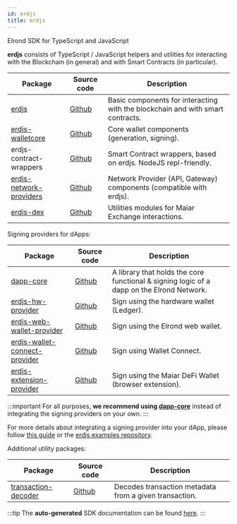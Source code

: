 ```yaml
---
id: erdjs
title: erdjs
---
```


Elrond SDK for TypeScript and JavaScript

**erdjs** consists of TypeScript / JavaScript helpers and utilities for interacting with the Blockchain (in general) and with Smart Contracts (in particular).

| Package                                                                                         | Source code                                                                   | Description                                                                    |
|-------------------------------------------------------------------------------------------------|-------------------------------------------------------------------------------|--------------------------------------------------------------------------------|
| [erdjs](https://www.npmjs.com/package/@elrondnetwork/erdjs)                                     | [Github](https://github.com/ElrondNetwork/elrond-sdk-erdjs)                   | Basic components for interacting with the blockchain and with smart contracts. |
| [erdjs-walletcore](https://www.npmjs.com/package/@elrondnetwork/erdjs-walletcore)               | [Github](https://github.com/ElrondNetwork/elrond-sdk-erdjs-walletcore)        | Core wallet components (generation, signing).                                  |
| erdjs-contract-wrappers                                                                         | [Github](https://github.com/ElrondNetwork/elrond-sdk-erdjs-contract-wrappers) | Smart Contract wrappers, based on erdjs. NodeJS repl-friendly.                 |
| [erdjs-network-providers](https://www.npmjs.com/package/@elrondnetwork/erdjs-network-providers) | [Github](https://github.com/ElrondNetwork/elrond-sdk-erdjs-network-providers) | Network Provider (API, Gateway) components (compatible with erdjs).            |
| [erdjs-dex](https://www.npmjs.com/package/@elrondnetwork/erdjs-dex)                             | [Github](https://github.com/ElrondNetwork/elrond-sdk-erdjs-dex)               | Utilities modules for Maiar Exchange interactions.                             |

Signing providers for dApps:

| Package                                                                                                     | Source code                                                                         | Description                                                                               |
|-------------------------------------------------------------------------------------------------------------|-------------------------------------------------------------------------------------|-------------------------------------------------------------------------------------------|
| [dapp-core](https://www.npmjs.com/package/@elrondnetwork/dapp-core)                                         | [Github](https://github.com/ElrondNetwork/dapp-core)                                | A library that holds the core functional & signing logic of a dapp on the Elrond Network. |
| [erdjs-hw-provider](https://www.npmjs.com/package/@elrondnetwork/erdjs-hw-provider)                         | [Github](https://github.com/ElrondNetwork/elrond-sdk-erdjs-hw-provider)             | Sign using the hardware wallet (Ledger).                                                  |
| [erdjs-web-wallet-provider](https://www.npmjs.com/package/@elrondnetwork/erdjs-web-wallet-provider)         | [Github](https://github.com/ElrondNetwork/elrond-sdk-erdjs-web-wallet-provider)     | Sign using the Elrond web wallet.                                                         |
| [erdjs-wallet-connect-provider](https://www.npmjs.com/package/@elrondnetwork/erdjs-wallet-connect-provider) | [Github](https://github.com/ElrondNetwork/elrond-sdk-erdjs-wallet-connect-provider) | Sign using Wallet Connect.                                                                |
| [erdjs-extension-provider](https://www.npmjs.com/package/@elrondnetwork/erdjs-extension-provider)           | [Github](https://github.com/ElrondNetwork/elrond-sdk-erdjs-extension-provider)      | Sign using the Maiar DeFi Wallet (browser extension).                                     |

:::important
For all purposes, **we recommend using [dapp-core](/sdk-and-tools/dapp-core)** instead of integrating the signing providers on your own.
:::

For more details about integrating a signing provider into your dApp, please follow [this guide](/sdk-and-tools/erdjs/erdjs-signing-providers) or the [erdjs examples repository](https://github.com/ElrondNetwork/elrond-sdk-erdjs-examples).

Additional utility packages:

| Package                                                                                 | Source code                                                    | Description                                            |
|-----------------------------------------------------------------------------------------|----------------------------------------------------------------|--------------------------------------------------------|
| [transaction-decoder](https://www.npmjs.com/package/@elrondnetwork/transaction-decoder) | [Github](https://github.com/ElrondNetwork/transaction-decoder) | Decodes transaction metadata from a given transaction. |

:::tip
The **auto-generated** SDK documentation can be found [here](https://elrondnetwork.github.io/elrond-sdk-docs).
:::
